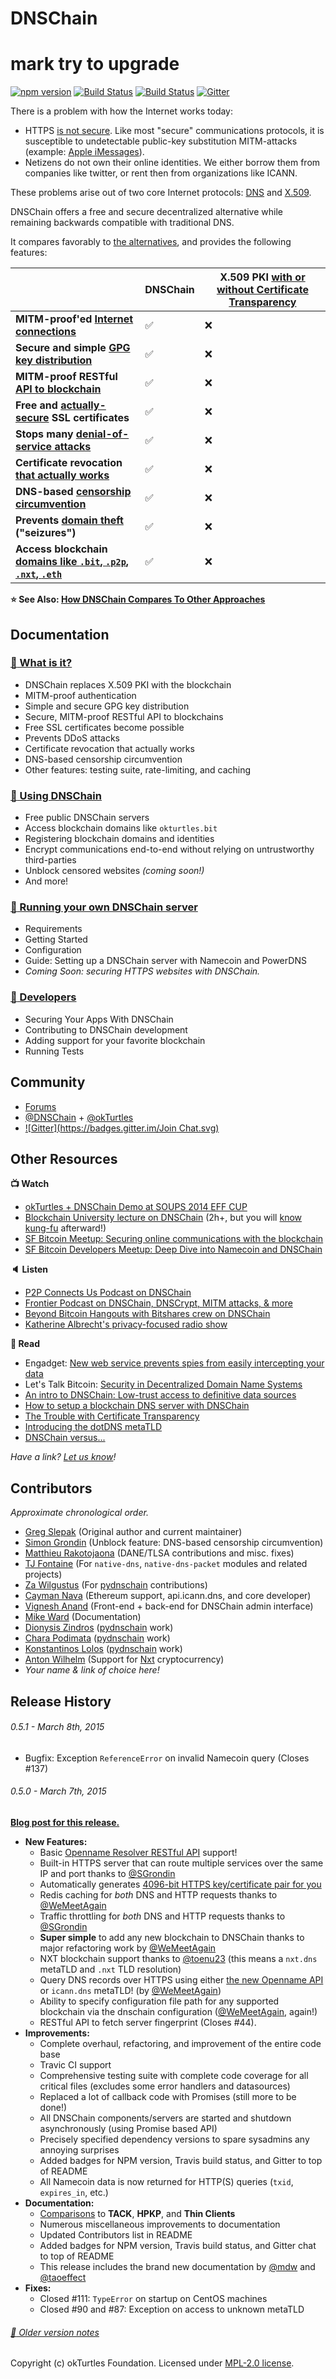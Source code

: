 # DNSChain
# mark try to upgrade

[![npm version](https://badge.fury.io/js/dnschain.svg)](https://npmjs.org/package/dnschain) [![Build Status](https://img.shields.io/travis/okTurtles/dnschain/master.svg?label=build%20(master))](https://travis-ci.org/okTurtles/dnschain) [![Build Status](https://img.shields.io/travis/okTurtles/dnschain/dev.svg?label=build%20(dev))](https://travis-ci.org/okTurtles/dnschain) [![Gitter](https://img.shields.io/badge/GITTER-JOIN%20CHAT%20%E2%86%92-brightgreen.svg)](https://gitter.im/okTurtles/dnschain)

There is a problem with how the Internet works today:

- HTTPS [is not secure](http://okturtles.com/#not-secure). Like most "secure" communications protocols,
  it is susceptible to undetectable public-key substitution MITM-attacks (example: [Apple iMessages](https://www.taoeffect.com/blog/2014/11/update-on-imessages-security/)).
- Netizens do not own their online identities. We either borrow them from
  companies like twitter, or rent then from organizations like ICANN.

These problems arise out of two core Internet protocols:
[DNS](https://en.wikipedia.org/wiki/Domain_Name_System) and [X.509](https://en.wikipedia.org/wiki/X.509).

DNSChain offers a free and secure decentralized alternative while remaining backwards compatible
with traditional DNS.

It compares favorably to [the alternatives](docs/Comparison.md), and provides the following features:
︎
<!-- This extra line is necessary for table to render properly. -->
|                                                                          |      DNSChain      | X.509 PKI [with or without Certificate Transparency][ct] |
|--------------------------------------------------------------------------|--------------------|----------------------------------------------------------|
| __MITM-proof'ed [Internet connections][mitm]__                           | :white_check_mark: | :x:                                                      |
| __Secure and simple [GPG key distribution][gpg]__                        | :white_check_mark: | :x:                                                      |
| __MITM-proof RESTful [API to blockchain][api]__                          | :white_check_mark: | :x:                                                      |
| __Free and [actually-secure][free] SSL certificates__                    | :white_check_mark: | :x:                                                      |
| __Stops many [denial-of-service attacks][dos]__                          | :white_check_mark: | :x:                                                      |
| __Certificate revocation [that actually works][rev]__                    | :white_check_mark: | :x:                                                      |
| __DNS-based [censorship circumvention][cens]__                           | :white_check_mark: | :x:                                                      |
| __Prevents [domain theft][theft] ("seizures")__                          | :white_check_mark: | :x:                                                      |
| __Access blockchain [domains like `.bit`, `.p2p`, `.nxt`, `.eth`][use]__ | :white_check_mark: | :x:                                                      |

[ct]: https://blog.okturtles.com/2014/09/the-trouble-with-certificate-transparency/
[mitm]: docs/What-is-it.md#MITMProof
[gpg]: docs/What-is-it.md#GPG
[free]: docs/What-is-it.md#Free
[dos]: docs/What-is-it.md#DDoS
[rev]: docs/What-is-it.md#Revocation
[cens]: docs/What-is-it.md#Censorship
[theft]: https://www.techdirt.com/articles/20141006/02561228743/5000-domains-seized-based-sealed-court-filing-confused-domain-owners-have-no-idea-why.shtml
[use]: docs/How-do-I-use-it.md
[api]: docs/What-is-it.md#API

**:star: See Also: [How DNSChain Compares To Other Approaches](docs/Comparison.md)**

## Documentation

### [:book: What is it?](docs/What-is-it.md)

- DNSChain replaces X.509 PKI with the blockchain
- MITM-proof authentication
- Simple and secure GPG key distribution
- Secure, MITM-proof RESTful API to blockchains
- Free SSL certificates become possible
- Prevents DDoS attacks
- Certificate revocation that actually works
- DNS-based censorship circumvention
- Other features: testing suite, rate-limiting, and caching

### [:book: Using DNSChain](docs/How-do-I-use-it.md)

- Free public DNSChain servers
- Access blockchain domains like `okturtles.bit`
- Registering blockchain domains and identities
- Encrypt communications end-to-end without relying on untrustworthy third-parties
- Unblock censored websites *(coming soon!)*
- And more!

### [:book: Running your own DNSChain server](docs/How-do-I-run-my-own.md)

- Requirements
- Getting Started
- Configuration
- Guide: Setting up a DNSChain server with Namecoin and PowerDNS
- *Coming Soon: securing HTTPS websites with DNSChain.*

### [:book: Developers](docs/Developers.md)

- Securing Your Apps With DNSChain
- Contributing to DNSChain development
- Adding support for your favorite blockchain
- Running Tests

## Community

- [Forums](https://forums.okturtles.com)
- [@DNSChain](https://twitter.com/dnschain) + [@okTurtles](https://twitter.com/okTurtles)
- [![Gitter](https://badges.gitter.im/Join Chat.svg)](https://gitter.im/okTurtles/dnschain)

## Other Resources

__:tv: Watch__

- [okTurtles + DNSChain Demo at SOUPS 2014 EFF CUP](https://www.youtube.com/watch?v=7QLaKW8ABy4)
- [Blockchain University lecture on DNSChain](https://www.youtube.com/watch?v=GJd5uECEkSs) (2h+, but you will [know kung-fu](https://www.youtube.com/watch?v=6vMO3XmNXe4) afterward!)
- [SF Bitcoin Meetup: Securing online communications with the blockchain](https://www.youtube.com/watch?v=Qy1x3Ud8LCI)
- [SF Bitcoin Developers Meetup: Deep Dive into Namecoin and DNSChain](https://www.youtube.com/watch?v=wUiMIy9urTA)

__:speaker: Listen__

- [P2P Connects Us Podcast on DNSChain](http://letstalkbitcoin.com/blog/post/p2p-connects-us-episode-four)
- [Frontier Podcast on DNSChain, DNSCrypt, MITM attacks, & more](http://reelsense.tv/frontier/101)
- [Beyond Bitcoin Hangouts with Bitshares crew on DNSChain](https://soundcloud.com/beyond-bitcoin-hangouts/beyond-bitcoin-hangout-greg-slepak-dnschain-2014-10-24)
- [Katherine Albrecht's privacy-focused radio show](http://www.katherinealbrecht.com/show-archives/2014/06/19/)

__:page_facing_up: Read__

- Engadget: [New web service prevents spies from easily intercepting your data](http://www.engadget.com/2014/09/29/okturtles/)
- Let's Talk Bitcoin: [Security in Decentralized Domain Name Systems](http://letstalkbitcoin.com/blog/post/security-in-decentralized-domain-name-systems)
- [An intro to DNSChain: Low-trust access to definitive data sources](http://simondlr.com/post/94988956673/an-intro-to-dnschain-low-trust-access-to)
- [How to setup a blockchain DNS server with DNSChain](docs/setting-up-dnschain-namecoin-powerdns-server.md)
- [The Trouble with Certificate Transparency](https://blog.okturtles.com/2014/09/the-trouble-with-certificate-transparency/)
- [Introducing the dotDNS metaTLD](https://blog.okturtles.com/2014/02/introducing-the-dotdns-metatld/)
- [DNSChain versus...](docs/Comparison.md)

_Have a link? [Let us know](https://twitter.com/dnschain)!_

## Contributors

_Approximate chronological order._

- [Greg Slepak](https://twitter.com/taoeffect) (Original author and current maintainer)
- [Simon Grondin](https://github.com/SGrondin) (Unblock feature: DNS-based censorship circumvention)
- [Matthieu Rakotojaona](https://otokar.looc2011.eu/) (DANE/TLSA contributions and misc. fixes)
- [TJ Fontaine](https://github.com/tjfontaine) (For `native-dns`, `native-dns-packet` modules and related projects)
- [Za Wilgustus](https://twitter.com/ZancasDeArana) (For [pydnschain](https://github.com/okTurtles/pydnschain) contributions)
- [Cayman Nava](https://github.com/WeMeetAgain) (Ethereum support, api.icann.dns, and core developer)
- [Vignesh Anand](https://github.com/vegetableman) (Front-end + back-end for DNSChain admin interface)
- [Mike Ward](https://twitter.com/bocamike) (Documentation)
- [Dionysis Zindros](https://github.com/dionyziz) ([pydnschain](https://github.com/okTurtles/pydnschain) work)
- [Chara Podimata](https://www.linkedin.com/in/charapodimata) ([pydnschain](https://github.com/okTurtles/pydnschain) work)
- [Konstantinos Lolos](https://www.linkedin.com/in/kostislolos) ([pydnschain](https://github.com/okTurtles/pydnschain) work)
- [Anton Wilhelm](https://github.com/toenu23) (Support for [Nxt](http://nxt.org) cryptocurrency)
- *Your name & link of choice here!*

## Release History

###### 0.5.1 - March 8th, 2015

- Bugfix: Exception `ReferenceError` on invalid Namecoin query (Closes #137)

###### 0.5.0 - March 7th, 2015

__[Blog post for this release.](https://blog.okturtles.com/2015/03/dnschain-0-5-released-https-openname-resolver-api-more/)__

- __New Features:__
    + Basic [Openname Resolver RESTful API](docs/What-is-it.md#API) support!
    + Built-in HTTPS server that can route multiple services over the same IP and port thanks to [@SGrondin](https://github.com/SGrondin)
    + Automatically generates [4096-bit HTTPS key/certificate pair for you](docs/How-do-I-run-my-own.md#autogen)
    + Redis caching for *both* DNS and HTTP requests thanks to [@WeMeetAgain](https://github.com/WeMeetAgain)
    + Traffic throttling for *both* DNS and HTTP requests thanks to [@SGrondin](https://github.com/SGrondin)
    + **Super simple** to add any new blockchain to DNSChain thanks to major refactoring work by [@WeMeetAgain](https://github.com/WeMeetAgain)
    + NXT blockchain support thanks to [@toenu23](https://github.com/toenu23) (this means a `nxt.dns` metaTLD and `.nxt` TLD resolution)
    + Query DNS records over HTTPS using either [the new Openname API](docs/What-is-it.md#icann) or `icann.dns` metaTLD! (by [@WeMeetAgain](https://github.com/WeMeetAgain))
    + Ability to specify configuration file path for any supported blockchain via the dnschain configuration ([@WeMeetAgain](https://github.com/WeMeetAgain), again!)
    + RESTful API to fetch server fingerprint (Closes #44).
- __Improvements:__
    + Complete overhaul, refactoring, and improvement of the entire code base
    + Travic CI support
    + Comprehensive testing suite with complete code coverage for all critical files (excludes some error handlers and datasources)
    + Replaced a lot of callback code with Promises (still more to be done!)
    + All DNSChain components/servers are started and shutdown asynchronously (using Promise based API)
    + Precisely specified dependency versions to spare sysadmins any annoying surprises
    + Added badges for NPM version, Travis build status, and Gitter to top of README
    + All Namecoin data is now returned for HTTP(S) queries (`txid`, `expires_in`, etc.)
- __Documentation:__
    + [Comparisons](docs/Comparison.md) to __TACK__, __HPKP__, and __Thin Clients__
    + Numerous miscellaneous improvements to documentation
    + Updated Contributors list in README
    + Added badges for NPM version, Travis build status, and Gitter chat to top of README
    + This release includes the brand new documentation by [@mdw](https://twitter.com/mdw) and [@taoeffect](https://twitter.com/taoeffect)
- __Fixes:__
    + Closed #111: `TypeError` on startup on CentOS machines
    + Closed #90 and #87: Exception on access to unknown metaTLD

###### [:book: Older version notes](HISTORY.md)

Copyright (c) okTurtles Foundation. Licensed under [MPL-2.0 license](http://mozilla.org/MPL/2.0/).
